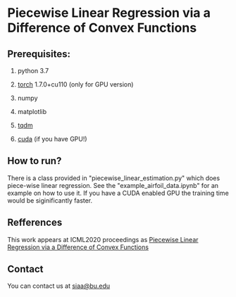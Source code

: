 # Piecewise Linear Regression via a Difference of Convex Functions

## Prerequisites:
1. python 3.7

2. [torch](https://pytorch.org/) 1.7.0+cu110 (only for GPU version)

3. numpy

4. matplotlib

5. [tqdm](https://pypi.org/project/tqdm/)

6. [cuda](https://developer.nvidia.com/cuda-downloads) (if you have GPU!)




## How to run?

There is a class provided in "piecewise_linear_estimation.py" which does piece-wise linear regression. See the "example_airfoil_data.ipynb" for an example on how to use it. If you have a CUDA enabled GPU the training time would be siginificantly faster.


## Refferences

This work appears at ICML2020 proceedings as [Piecewise Linear Regression via a Difference of Convex Functions](https://arxiv.org/pdf/2007.02422.pdf)

## Contact

You can contact us at siaa@bu.edu



